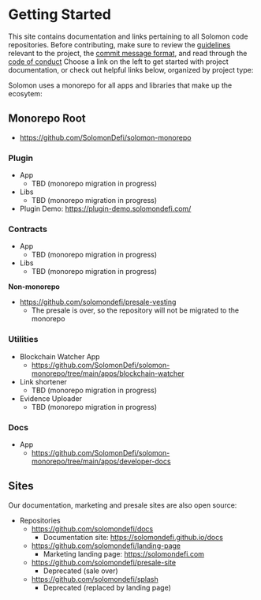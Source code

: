 # Getting Started

This site contains documentation and links pertaining to all Solomon code repositories. Before contributing, make sure to review the [guidelines](/guide/contributing) relevant to the project, the [commit message format](/guide/commit-format), and read through the [code of conduct](/guide/code-of-conduct) Choose a link on the left to get started with project documentation, or check out helpful links below, organized by project type:

Solomon uses a monorepo for all apps and libraries that make up the ecosytem:

## Monorepo Root

- https://github.com/SolomonDefi/solomon-monorepo

### Plugin

- App
  - TBD (monorepo migration in progress)
- Libs
  - TBD (monorepo migration in progress)
- Plugin Demo: https://plugin-demo.solomondefi.com/

### Contracts

- App
  - TBD (monorepo migration in progress)
- Libs
  - TBD (monorepo migration in progress)

**Non-monorepo**

- https://github.com/solomondefi/presale-vesting
  - The presale is over, so the repository will not be migrated to the monorepo

### Utilities

- Blockchain Watcher App
  - https://github.com/SolomonDefi/solomon-monorepo/tree/main/apps/blockchain-watcher
- Link shortener
  - TBD (monorepo migration in progress)
- Evidence Uploader
  - TBD (monorepo migration in progress)

### Docs

- App
  - https://github.com/SolomonDefi/solomon-monorepo/tree/main/apps/developer-docs

## Sites

Our documentation, marketing and presale sites are also open source:

- Repositories
  - https://github.com/solomondefi/docs
    - Documentation site: https://solomondefi.github.io/docs
  - https://github.com/solomondefi/landing-page
    - Marketing landing page: https://solomondefi.com
  - https://github.com/solomondefi/presale-site
    - Deprecated (sale over)
  - https://github.com/solomondefi/splash
    - Deprecated (replaced by landing page)
